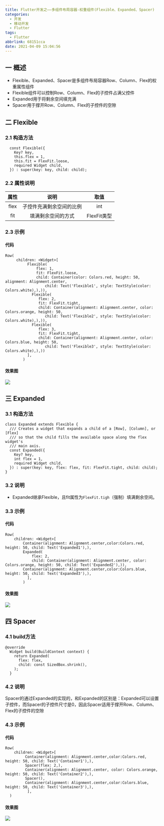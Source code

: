 ```yaml
---
title: Flutter开发之——多组件布局容器-权重组件(Flexible、Expanded、Spacer)
categories:
  - 开发
  - 移动开发
  - Flutter
tags:
  - Flutter
abbrlink: 68151cca
date: 2021-04-09 15:04:56
---
```

## 一  概述

* Flexible、Expanded、Spacer是多组件布局容器Row、Column、Flex的权重属性组件
* Flexible组件可以控制Row、Column、Flex的子控件占满父控件
* Expanded用于将剩余空间填充满
* Spacer用于撑开Row、Column、Flex的子控件的空隙

<!--more-->

## 二 Flexible

### 2.1 构造方法

```
  const Flexible({
    Key? key,
    this.flex = 1,
    this.fit = FlexFit.loose,
    required Widget child,
  }) : super(key: key, child: child);
```

### 2.2 属性说明

| 属性 |           说明           |    取值     |
| :--: | :----------------------: | :---------: |
| flex | 子控件充满剩余空间的比例 |     int     |
| fit  |    填满剩余空间的方式    | FlexFit类型 |

### 2.3 示例

#### 代码

```
Row(
     children: <Widget>[
          Flexible(
              flex: 1,
              fit: FlexFit.loose,
              child: Container(color: Colors.red, height: 50, alignment: Alignment.center, 
                  child: Text('Flexible1', style: TextStyle(color: Colors.white),),)),
            Flexible(
               flex: 2,
               fit: FlexFit.tight,
               child: Container(alignment: Alignment.center, color: Colors.orange, height: 50,
                  child: Text('Flexible2', style: TextStyle(color: Colors.white),),)),
            Flexible(
               flex: 3,
               fit: FlexFit.tight,
               child: Container(alignment: Alignment.center, color: Colors.blue, height: 50, 
                  child: Text('Flexible3', style: TextStyle(color: Colors.white),),))
          ],
        )
```

#### 效果图

![][1]

## 三 Expanded

### 3.1 构造方法

```
class Expanded extends Flexible {
  /// Creates a widget that expands a child of a [Row], [Column], or [Flex]
  /// so that the child fills the available space along the flex widget's
  /// main axis.
  const Expanded({
    Key? key,
    int flex = 1,
    required Widget child,
  }) : super(key: key, flex: flex, fit: FlexFit.tight, child: child);
}
```

### 3.2 说明

* Expanded继承Flexible，且fit属性为`FlexFit.tigh`（强制）填满剩余空间。

### 3.3 示例

#### 代码

```
Row(
    children: <Widget>[
        Container(alignment: Alignment.center,color:Colors.red, height: 50, child: Text('Expanded1'),),
        Expanded(
            flex: 2,
            child: Container(alignment: Alignment.center, color: Colors.orange, height: 50, child: Text('Expanded2'),)),
        Container(alignment: Alignment.center,color:Colors.blue, height: 50, child: Text('Expanded3'),),
          ],
        )
```

#### 效果图
![][2]
## 四 Spacer

### 4.1 build方法

```
@override
  Widget build(BuildContext context) {
    return Expanded(
      flex: flex,
      child: const SizedBox.shrink(),
    );
  }
```

### 4.2 说明

Spacer的通过Expanded的实现的，和Expanded的区别是：Expanded可以设置子控件，而Spacer的子控件尺寸是0，因此Spacer适用于撑开Row、Column、Flex的子控件的空隙

### 4.3 示例

#### 代码

```
Row(
    children: <Widget>[
         Container(alignment: Alignment.center,color:Colors.red, height: 50, child: Text('Container1'),),
         Spacer(flex: 2,),
         Container(alignment: Alignment.center, color: Colors.orange, height: 50, child: Text('Container2'),),
         Spacer(),
         Container(alignment: Alignment.center,color:Colors.blue, height: 50, child: Text('Container3'),),
          ],
  )
```

#### 效果图
![][3]



[1]:https://cdn.jsdelivr.net/gh/PGzxc/CDN@master/blog-flutter/flutter_flexible_sample.png
[2]:https://cdn.jsdelivr.net/gh/PGzxc/CDN@master/blog-flutter/flutter-expanded-sample.png
[3]:https://cdn.jsdelivr.net/gh/PGzxc/CDN@master/blog-flutter/flutter-spacer-sample.png